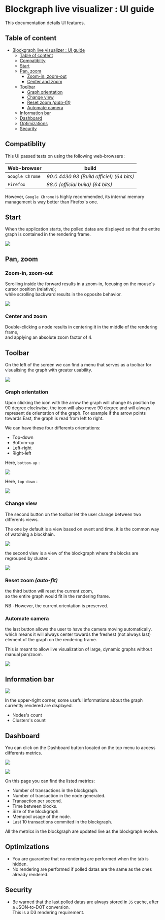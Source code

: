 # Blockgraph live visualizer : UI guide

This documentation details UI features.


## Table of content

- [Blockgraph live visualizer : UI guide](#blockgraph-live-visualizer--ui-guide)
  - [Table of content](#table-of-content)
  - [Compatiblity](#compatiblity)
  - [Start](#start)
  - [Pan, zoom](#pan-zoom)
    - [Zoom-in, zoom-out](#zoom-in-zoom-out)
    - [Center and zoom](#center-and-zoom)
  - [Toolbar](#toolbar)
    - [Graph orientation](#graph-orientation)
    - [Change view](#change-view)
    - [Reset zoom *(auto-fit)*](#reset-zoom-auto-fit)
    - [Automate camera](#automate-camera)
  - [Information bar](#information-bar)
  - [Dashboard](#dashboard)
  - [Optimizations](#optimizations)
  - [Security](#security)

## Compatiblity

This UI passed tests on using the following web-browsers :

| Web-browser | build |
| ----------- | ----- |
| `Google Chrome`   | *90.0.4430.93 (Build officiel) (64 bits)* |
| `Firefox`         | *88.0  (official build) (64 bits)*        |

However, `Google Chrome` is highly recommended, its internal memory management is way better than Firefox's one.

## Start

When the application starts, the polled datas are displayed so that the entire graph is contained in the rendering frame.

![](./documentation/images/conteneur-trait_rouge.PNG)

## Pan, zoom

### Zoom-in, zoom-out

Scrolling inside the forward results in a zoom-in, focusing on the mouse's cursor position (relative);  
while scrolling backward results in the opposite behavior.

![](./documentation/images/zoom.PNG)

### Center and zoom

Double-clicking a node  results in centering it in the middle of the rendering frame,  
and applying an absolute zoom factor of 4.


## Toolbar

On the left of the screen we can find a menu that serves as a toolbar for visualising the graph with greater usability.

![](./documentation/images/menu-trait_rouge.PNG)


### Graph orientation

Upon clicking the icon with the arrow the graph will change its position by 90 degree clockwise. the icon will also move 90 degree and will always represent de orientation of the graph. 
For example if the arrow points towards East, the graph is read from left to right.

We can have these four differents orientations:

- Top-down  
- Bottom-up
- Left-right
- Right-left

Here, `bottom-up` :

![](./documentation/images/bottom-up.PNG)

Here, `top-down` :

![](./documentation/images/top-down.PNG)

### Change view

The second button on the toolbar let the user change between two differents views.

The one by default is a view based on event and time, it is the common way of watching a blockhain.

![](./documentation/images/bgraph.PNG)

the second view is a view of the blockgraph where the blocks are regrouped by cluster .

![](./documentation/images/cluster.PNG)



### Reset zoom *(auto-fit)*

the third button will reset the current zoom,  
so the entire graph would fit in the rendering frame.

NB : However, the current orientation is preserved.

### Automate camera
the last button allows the user to have the camera moving automatically. which means it will always center towards the freshest (not always last) element of the graph on the rendering frame.

This is meant to allow live visualization of large, dynamic graphs without manual pan/zoom.

![](./documentation/images/automate_camera.PNG)

## Information bar

![](./documentation/images/info.PNG)

In the upper-right corner, some useful informations about the graph currently rendered are displayed.

- Nodes's count
- Clusters's count

## Dashboard
You can click on the Dashboard button located on the top menu to access differents metrics.

![](./documentation/images/Dashboard.PNG)

![](./documentation/images/D1.PNG)

On this page you can find the listed metrics:
- Number of transactions in the blockgraph.
- Number of transaction in the node generated.
- Transaction per second.
- Time between blocks.
- Size of the blockgraph.
- Mempool usage of the node.
- Last 10 transactions commited in the blockgraph.

All the metrics in the blockgraph are updated live as the blockgraph evolve.

## Optimizations

- You are guarantee that no rendering are performed when the tab is hidden.
- No rendering are performed if polled datas are the same as the ones already rendered.

## Security

- Be warned that the last polled datas are always stored in `JS` cache, after a JSON-to-DOT conversion.  
  This is a D3 rendering requirement.
